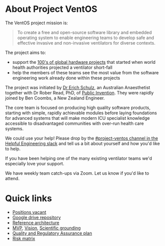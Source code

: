 # About Project VentOS

The VentOS project mission is:

> To create a free and open-source software library and embedded operating system
> to enable engineering teams to develop safe and effective invasive and
> non-invasive ventilators for diverse contexts.

The project aims to:

* support the [100's of global hardware
projects](https://docs.google.com/spreadsheets/d/1inYw5H4RiL0AC_J9vPWzJxXCdlkMLPBRdPgEVKF8DZw/edit?usp=sharing)
that started when world health authorities projected a ventilator short-fall
* help the members of these teams see the most value from the software
engineering work already done within these projects

The project was initiated by [Dr Erich Schulz](https://twitter.com/ErichSchulz),
an Australian Anaesthetist together with
Dr Rober Read, PhD, of [Public Invention](https://www.pubinv.org/).
They were rapidly joined by Ben Coombs, a New Zealand Engineer.

The core team is focused on producing high quality software products, starting
with simple, rapidly achievable modules before laying foundations for advanced
systems that will make modern ICU specialist knowledge accessible to
disadvantaged communities with over-run health care systems.

We could use your help! Please drop by the [#project-ventos channel in the Helpful Engineering slack](https://helpfulengineering.slack.com/archives/C016J0YEL7P)
and tell us a bit about yourself and how you'd like to help.

If you have been helping one of the many existing ventilator teams we'd especially love your support.

We have weekly team catch-ups via Zoom. Let us know if you'd like to attend.

# Quick links

* [Positions vacant](https://docs.google.com/document/d/1zuPdXqJ_gFg4drvJkdByst1vagz60usFGL3S3l_cO4A/edit?usp=sharing)
* [Google drive repository](https://drive.google.com/drive/folders/1J8Fif-vDbYYBjxd8U4JiQE60yq95Uwph?usp=sharing)
* [Reference architecture](https://docs.google.com/drawings/d/1J8FYMhqwhvid358GvBmn8drd6KNj1eeb-EnO9oRORWo/edit?usp=sharing)
* [MVP](https://docs.google.com/document/d/1v2MQy5ih5gV3CdS7f8LQ4jcDB6tvXFuMgJMQLZI2IU8/edit?usp=sharing), [Vision](https://docs.google.com/document/d/1a1-D-5QBzWsPvbxSIsIBy7B0fY2WcE_DE7zi0DKQzbo/edit?usp=sharing), [Scientific grounding](https://docs.google.com/document/d/19AOx0UYfzyeG9CgVjY7wSBCTmPmhTxsHXnhCDoAK17c/edit?usp=sharing)
* [Quality and Regulatory Assurance plan](https://docs.google.com/document/d/1CxucNsA941-15sHi9XGGHucl-KbmTm_9dTJieF9CfKw/edit?usp=sharing)
* [Risk matrix](https://docs.google.com/spreadsheets/d/1YioktHK2h7lGrv7X6eUbsRB_93oLSTKpL445zBSWg0o/edit?usp=sharing)

